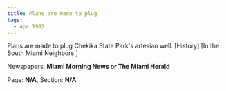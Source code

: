 ```yaml
---  
title: Plans are made to plug  
tags:  
  - Apr 1982  
---  
```

  
Plans are made to plug Chekika State Park's artesian well. [History] [In the South Miami Neighbors.]  
  
Newspapers: **Miami Morning News or The Miami Herald**  
  
Page: **N/A**, Section: **N/A** 
